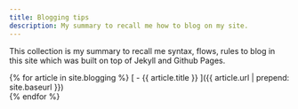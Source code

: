 ```yaml
---
title: Blogging tips
description: My summary to recall me how to blog on my site.
---
```

This collection is my summary to recall me syntax, flows, rules to blog in this site which was built on top of Jekyll and Github Pages.  

{% for article in site.blogging %} 
[ - {{ article.title }} ]({{ article.url | prepend: site.baseurl }})  
{% endfor %}      
